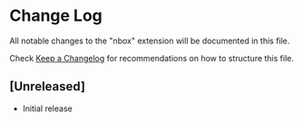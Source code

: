 # Change Log

All notable changes to the "nbox" extension will be documented in this file.

Check [Keep a Changelog](http://keepachangelog.com/) for recommendations on how to structure this file.

## [Unreleased]

- Initial release